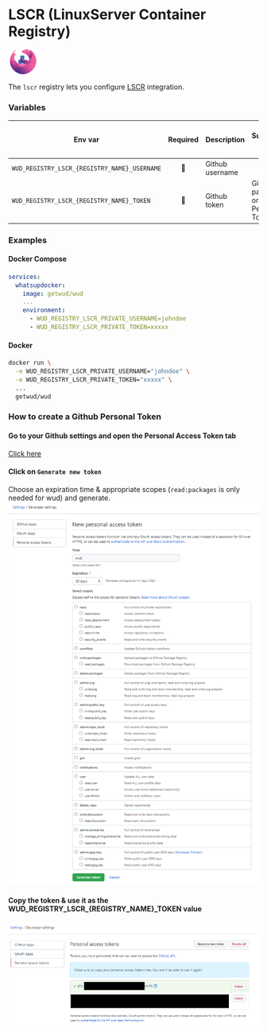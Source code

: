 # LSCR (LinuxServer Container Registry)
![logo](linuxserver.png)

The `lscr` registry lets you configure [LSCR](https://fleet.linuxserver.io/) integration.

### Variables

| Env var                                      |   Required    | Description     | Supported values                         | Default value when missing |
|----------------------------------------------|:-------------:|-----------------|------------------------------------------|----------------------------|
| `WUD_REGISTRY_LSCR_{REGISTRY_NAME}_USERNAME` | :red_circle:  | Github username |                                          |                            |
| `WUD_REGISTRY_LSCR_{REGISTRY_NAME}_TOKEN`    | :red_circle:  | Github token    | Github password or Github Personal Token |                            |

### Examples

<!-- tabs:start -->
#### **Docker Compose**
```yaml
services:
  whatsupdocker:
    image: getwud/wud
    ...
    environment:
      - WUD_REGISTRY_LSCR_PRIVATE_USERNAME=johndoe
      - WUD_REGISTRY_LSCR_PRIVATE_TOKEN=xxxxx 
```
#### **Docker**
```bash
docker run \
  -e WUD_REGISTRY_LSCR_PRIVATE_USERNAME="johndoe" \
  -e WUD_REGISTRY_LSCR_PRIVATE_TOKEN="xxxxx" \
  ...
  getwud/wud
```
<!-- tabs:end -->

### How to create a Github Personal Token
#### Go to your Github settings and open the Personal Access Token tab
[Click here](https://github.com/settings/tokens)

#### Click on `Generate new token`
Choose an expiration time & appropriate scopes (`read:packages` is only needed for wud) and generate.
![image](lscr_01.png)

#### Copy the token & use it as the WUD_REGISTRY_LSCR_{REGISTRY_NAME}_TOKEN value
![image](lscr_02.png)
